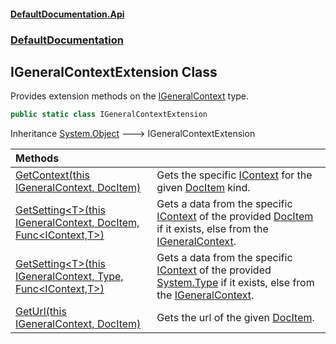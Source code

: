 #### [DefaultDocumentation.Api](index.md 'index')
### [DefaultDocumentation](index.md#DefaultDocumentation 'DefaultDocumentation')

## IGeneralContextExtension Class

Provides extension methods on the [IGeneralContext](IGeneralContext.md 'DefaultDocumentation.IGeneralContext') type.

```csharp
public static class IGeneralContextExtension
```

Inheritance [System.Object](https_//docs.microsoft.com/en-us/dotnet/api/System.Object 'System.Object') &#129106; IGeneralContextExtension

| Methods | |
| :--- | :--- |
| [GetContext(this IGeneralContext, DocItem)](IGeneralContextExtension.GetContext(thisIGeneralContext,DocItem).md 'DefaultDocumentation.IGeneralContextExtension.GetContext(this DefaultDocumentation.IGeneralContext, DefaultDocumentation.Models.DocItem)') | Gets the specific [IContext](IContext.md 'DefaultDocumentation.IContext') for the given [DocItem](DocItem.md 'DefaultDocumentation.Models.DocItem') kind. |
| [GetSetting&lt;T&gt;(this IGeneralContext, DocItem, Func&lt;IContext,T&gt;)](IGeneralContextExtension.GetSetting_T_(thisIGeneralContext,DocItem,Func_IContext,T_).md 'DefaultDocumentation.IGeneralContextExtension.GetSetting<T>(this DefaultDocumentation.IGeneralContext, DefaultDocumentation.Models.DocItem, System.Func<DefaultDocumentation.IContext,T>)') | Gets a data from the specific [IContext](IContext.md 'DefaultDocumentation.IContext') of the provided [DocItem](DocItem.md 'DefaultDocumentation.Models.DocItem') if it exists, else from the [IGeneralContext](IGeneralContext.md 'DefaultDocumentation.IGeneralContext'). |
| [GetSetting&lt;T&gt;(this IGeneralContext, Type, Func&lt;IContext,T&gt;)](IGeneralContextExtension.GetSetting_T_(thisIGeneralContext,Type,Func_IContext,T_).md 'DefaultDocumentation.IGeneralContextExtension.GetSetting<T>(this DefaultDocumentation.IGeneralContext, System.Type, System.Func<DefaultDocumentation.IContext,T>)') | Gets a data from the specific [IContext](IContext.md 'DefaultDocumentation.IContext') of the provided [System.Type](https_//docs.microsoft.com/en-us/dotnet/api/System.Type 'System.Type') if it exists, else from the [IGeneralContext](IGeneralContext.md 'DefaultDocumentation.IGeneralContext'). |
| [GetUrl(this IGeneralContext, DocItem)](IGeneralContextExtension.GetUrl(thisIGeneralContext,DocItem).md 'DefaultDocumentation.IGeneralContextExtension.GetUrl(this DefaultDocumentation.IGeneralContext, DefaultDocumentation.Models.DocItem)') | Gets the url of the given [DocItem](DocItem.md 'DefaultDocumentation.Models.DocItem'). |
